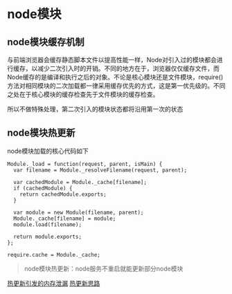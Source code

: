 # node模块

## node模块缓存机制
与前端浏览器会缓存静态脚本文件以提高性能一样，Node对引入过的模块都会进行缓存，以减少二次引入时的开销。不同的地方在于，浏览器仅仅缓存文件，而Node缓存的是编译和执行之后的对象。不论是核心模块还是文件模块，require()方法对相同模块的二次加载都一律采用缓存优先的方式，这是第一优先级的。不同之处在于核心模块的缓存检查先于文件模块的缓存检查。

所以不做特殊处理，第二次引入的模块状态都将沿用第一次的状态

## node模块热更新

node模块加载的核心代码如下
```
Module._load = function(request, parent, isMain) {
  var filename = Module._resolveFilename(request, parent);

  var cachedModule = Module._cache[filename];
  if (cachedModule) {
    return cachedModule.exports;
  }

  var module = new Module(filename, parent);
  Module._cache[filename] = module;
  module.load(filename);
  
  return module.exports;
};

require.cache = Module._cache;
```

> node模块热更新：node服务不重启就能更新部分node模块

[热更新引发的内存泄漏](https://zhuanlan.zhihu.com/p/34702356)
[热更新思路](http://fex.baidu.com/blog/2015/05/nodejs-hot-swapping/)